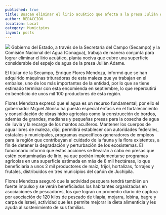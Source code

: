 ```yaml
---
published: true
title: Buscan eliminar el lirio acuático que afecta a la presa Julián Adame
author: REDACCION
location: Local
category: Municipios
layout: posts
---
```


![](http://i.imgur.com/F1Pjim8m.jpg)
Gobierno del Estado, a través de la Secretaría del Campo (Secampo) y la Comisión Nacional del Agua (Conagua), trabaja de manera conjunta para lograr eliminar el lirio acuático, planta nociva que cubre una superficie considerable del espejo de agua de la presa Julián Adame.

El titular de la Secampo, Enrique Flores Mendoza, informó que se han adquirido máquinas trituradoras de esta maleza que ya trabajan en el embalse, uno de los más importantes de la entidad, por lo que se tiene estimado terminar con esta encomienda en septiembre, lo que repercutirá en beneficio de unos mil 100 productores de esta región.

Flores Mendoza expresó que el agua es un recurso fundamental, por ello el gobernador Miguel Alonso ha puesto especial énfasis en el fortalecimiento y consolidación de obras hidro agrícolas como la construcción de bordos, además de grandes, medianas y pequeñas presas para la cosecha de agua de lluvia y la recarga de los mantos acuíferos.
Mantener los cuerpos de agua libres de maleza, dijo, permitirá establecer con autoridades federales, estatales y municipales, programas específicos generadores de empleos para la región que contribuyan al cuidado de la fauna y la flora existentes, a fin de detener la degradación  y perturbación de los ecosistemas.
El funcionario informó que estas acciones se llevarán a cabo en presas que estén contaminadas de lirio, ya que podrán implementarse programas agrícolas en una superficie estimada en más de 8 mil hectáreas, lo que beneficiaría a unos 2 mil productores de maíz, frijol, hortalizas, forrajes y frutales, distribuidos en tres municipios del cañón de Juchipila.

Flores Mendoza aseguró que la actividad pesquera tendrá también un fuerte impulso y se verán beneficiados los habitantes organizados en asociaciones de pescadores, los que logran un promedio diario de captura por asociación de 120 kilos de pescado de tilapia, mojarra, lobina, bagre y carpa de Israel, actividad que les permite mejorar la dieta alimenticia y les ayuda al sostenimiento de sus familias.
